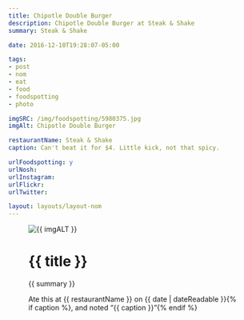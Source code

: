 ```yaml
---
title: Chipotle Double Burger
description: Chipotle Double Burger at Steak & Shake
summary: Steak & Shake

date: 2016-12-10T19:28:07-05:00

tags:
- post
- nom
- eat
- food
- foodspotting
- photo

imgSRC: /img/foodspotting/5980375.jpg
imgAlt: Chipotle Double Burger

restaurantName: Steak & Shake
caption: Can't beat it for $4. Little kick, not that spicy.

urlFoodspotting: y
urlNosh:
urlInstagram:
urlFlickr:
urlTwitter:

layout: layouts/layout-nom
---
```

<figure class="nom">
	<img class="u-photo img-border" src="{{ imgSRC }}" alt="{{ imgALT }}">
	<figcaption>
		<h1 class="title p-name">{{ title }}</h1>
		<p class="summary">{{ summary }}</p>
		<p>Ate this at {{ restaurantName }} on <time class="dt-published" datetime="{{ date | dateIso }}">{{ date | dateReadable }}</time>{% if caption %}, and noted <q class="caption">{{ caption }}</q>{% endif %}
	</figcaption>
</figure>